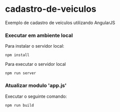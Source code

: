 # cadastro-de-veiculos
Exemplo de cadastro de veículos utilizando AngularJS

### Executar em ambiente local

Para instalar o servidor local:
```
npm install
```

Para executar o servidor local

```
npm run server
```

### Atualizar modulo 'app.js'

Executar o seguinte comando:

```
npm run build
```